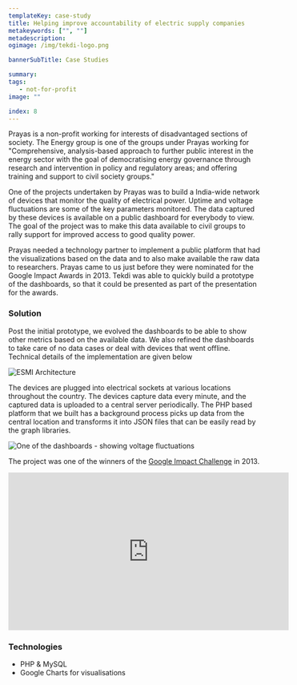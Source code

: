 ```yaml
---
templateKey: case-study
title: Helping improve accountability of electric supply companies
metakeywords: ["", ""]
metadescription: 
ogimage: /img/tekdi-logo.png

bannerSubTitle: Case Studies

summary: 
tags: 
   - not-for-profit
image: ""

index: 8
---
```


Prayas is a non-profit working for interests of disadvantaged sections of society. The Energy group is one of the groups under Prayas working for "Comprehensive, analysis-based approach to further public interest in the energy sector with the goal of democratising energy governance through research and intervention in policy and regulatory areas; and offering training and support to civil society groups."

One of the projects undertaken by Prayas was to build a India-wide network of devices that monitor the quality of electrical power. Uptime and voltage fluctuations are some of the key parameters monitored. The data captured by these devices is available on a public dashboard for everybody to view. The goal of the project was to make this data available to civil groups to rally support for improved access to good quality power.

Prayas needed a technology partner to implement a public platform that had the visualizations based on the data and to also make available the raw data to researchers. Prayas came to us just before they were nominated for the Google Impact Awards in 2013. Tekdi was able to quickly build a prototype of the dashboards, so that it could be presented as part of the presentation for the awards.


### Solution
Post the initial prototype, we evolved the dashboards to be able to show other metrics based on the available data. We also refined the dashboards to take care of no data cases or deal with devices that went offline. Technical details of the implementation are given below

![ESMI Architecture](/img/case-studies/prasyas-esmi-architecture.png)

The devices are plugged into electrical sockets at various locations throughout the country. The devices capture data every minute, and the captured data is uploaded to a central server periodically. The PHP based platform that we built has a background process picks up data from the central location and transforms it into JSON files that can be easily read by the graph libraries. 

![One of the dashboards - showing voltage fluctuations](/img/case-studies/prayas-esmi.png)

The project was one of the winners of the <a href="https://impactchallenge.withgoogle.com/india2013/charities/prayas" target="_blank">Google Impact Challenge</a> in 2013. 

<iframe width="560" height="315" src="https://www.youtube.com/embed/vQO58WvbCuA" frameborder="0" allow="accelerometer; autoplay; encrypted-media; gyroscope; picture-in-picture" allowfullscreen></iframe>

<p></p>

### Technologies
- PHP & MySQL
- Google Charts for visualisations
